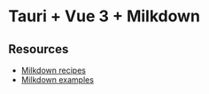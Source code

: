 # Tauri + Vue 3 + Milkdown

## Resources
- [Milkdown recipes](https://milkdown.dev/docs/recipes/vue)
- [Milkdown examples](https://milkdown.dev/docs/recipes/vue)